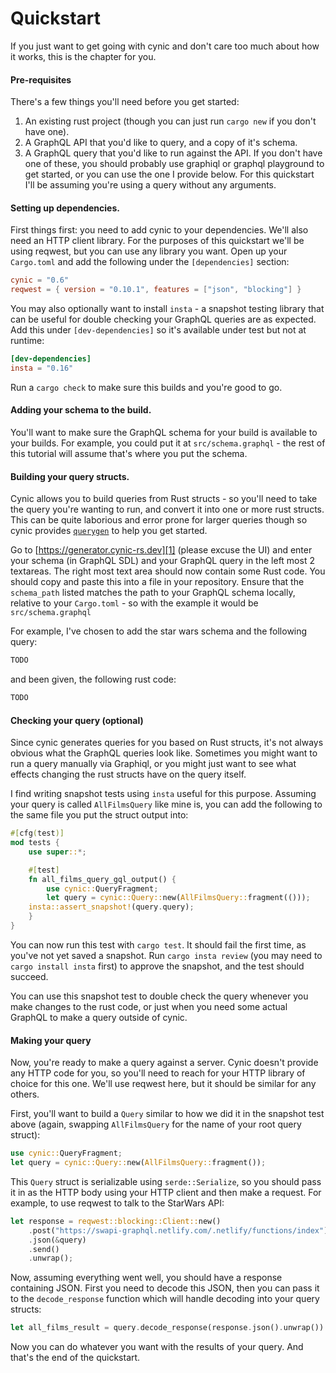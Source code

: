 # Quickstart

If you just want to get going with cynic and don't care too much about how it
works, this is the chapter for you.

#### Pre-requisites

There's a few things you'll need before you get started:

1. An existing rust project (though you can just run `cargo new` if you don't
   have one).
2. A GraphQL API that you'd like to query, and a copy of it's schema.
3. A GraphQL query that you'd like to run against the API. If you don't have
   one of these, you should probably use graphiql or graphql playground to get
   started, or you can use the one I provide below.  For this quickstart I'll be
   assuming you're using a query without any arguments.

#### Setting up dependencies.

First things first: you need to add cynic to your dependencies. We'll also need
an HTTP client library.  For the purposes of this quickstart we'll be using
reqwest, but you can use any library you want.  Open up your `Cargo.toml` and
add the following under the `[dependencies]` section:

```toml
cynic = "0.6"
reqwest = { version = "0.10.1", features = ["json", "blocking"] }
```

You may also optionally want to install `insta` - a snapshot testing library
that can be useful for double checking your GraphQL queries are as expected.
Add this under `[dev-dependencies]` so it's available under test but not at
runtime:

```toml
[dev-dependencies]
insta = "0.16"
```

Run a `cargo check` to make sure this builds and you're good to go.

#### Adding your schema to the build.

You'll want to make sure the GraphQL schema for your build is available to your
builds.  For example, you could put it at `src/schema.graphql` - the rest of
this tutorial will assume that's where you put the schema.

#### Building your query structs.

Cynic allows you to build queries from Rust structs - so you'll need to take
the query you're wanting to run, and convert it into one or more rust structs.
This can be quite laborious and error prone for larger queries though so cynic
provides [`querygen`][1] to help you get started.

Go to [https://generator.cynic-rs.dev][1] (please excuse the UI) and enter your
schema (in GraphQL SDL) and your GraphQL query in the left most 2 textareas.
The right most text area should now contain some Rust code. You should copy and
paste this into a file in your repository.  Ensure that the `schema_path`
listed matches the path to your GraphQL schema locally, relative to your
`Cargo.toml` - so with the example it would be `src/schema.graphql`

For example, I've chosen to add the star wars schema and the following query:

```graphql
TODO
```

and been given, the following rust code:

```rust
TODO
```

#### Checking your query (optional)

Since cynic generates queries for you based on Rust structs, it's not always
obvious what the GraphQL queries look like.  Sometimes you might want to run a
query manually via Graphiql, or you might just want to see what effects
changing the rust structs have on the query itself.

I find writing snapshot tests using `insta` useful for this purpose.  Assuming
your query is called `AllFilmsQuery` like mine is, you can add the following to
the same file you put the struct output into:

```rust
#[cfg(test)]
mod tests {
    use super::*;

    #[test]
    fn all_films_query_gql_output() {
        use cynic::QueryFragment;
        let query = cynic::Query::new(AllFilmsQuery::fragment(()));
	insta::assert_snapshot!(query.query);
    }
}
```

You can now run this test with `cargo test`.  It should fail the first time, as
you've not yet saved a snapshot.  Run `cargo insta review` (you may need to
`cargo install insta` first) to approve the snapshot, and the test should succeed.

You can use this snapshot test to double check the query whenever you make
changes to the rust code, or just when you need some actual GraphQL to make a
query outside of cynic.

#### Making your query

Now, you're ready to make a query against a server.  Cynic doesn't provide any
HTTP code for you, so you'll need to reach for your HTTP library of choice for
this one.  We'll use reqwest here, but it should be similar for any others.

First, you'll want to build a `Query` similar to how we did it in the snapshot
test above (again, swapping `AllFilmsQuery` for the name of your root query
struct):

```rust
use cynic::QueryFragment;
let query = cynic::Query::new(AllFilmsQuery::fragment());
```

This `Query` struct is serializable using `serde::Serialize`, so you should
pass it in as the HTTP body using your HTTP client and then make a request.
For example, to use reqwest to talk to the StarWars API:

```rust
let response = reqwest::blocking::Client::new()
    .post("https://swapi-graphql.netlify.com/.netlify/functions/index")
    .json(&query)
    .send()
    .unwrap();
```

Now, assuming everything went well, you should have a response containing JSON.
First you need to decode this JSON, then you can pass it to the
`decode_response` function which will handle decoding into your query structs:

```rust
let all_films_result = query.decode_response(response.json().unwrap()).unwrap();
```

Now you can do whatever you want with the results of your query.  And that's
the end of the quickstart.

[1]: https://generator.cynic-rs.dev
